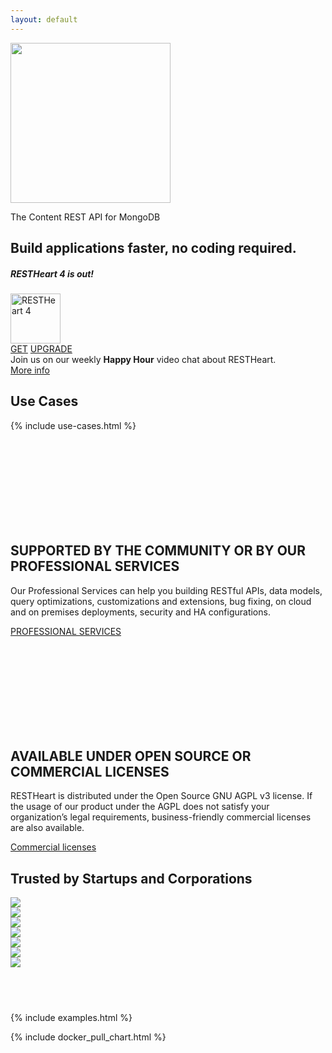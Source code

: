 ```yaml
---
layout: default
---
```


<section id="top">
    <div class="container text-center header pb-3">
        <img src="{{ 'images/rh_logo_vert.png' | prepend: site.baseurl }}" class="img-responsive" width="256">
        <p class="header__desc">The Content REST API for MongoDB</p>
        <h2 class="header__title">Build applications faster, no coding required.</h2>
    </div>
</section>

<div class="d-flex w-100 justify-content-center mb-2">
    <div class="card w-100 w-md-50 mr-lg-5 ml-lg-5" style="width: 18rem">
        <h5 class="card-header text-center rh4-card-header"><strong>RESTHeart 4 is out!</strong></h5>
        <img class="mx-auto mt-4 d-block" src="/images/4.png" alt="RESTHeart 4" width="80px">
        <div class="card-body">
            <div class="d-flex justify-content-center">
                <a href="{{ "/get" | prepend: site.baseurl }}" class="btn w-50 mt-2 mr-2 btn-m">GET</a>
                <a href="{{ "/docs/upgrade-to-v4" | prepend: site.baseurl }}" class="btn w-50 mt-2 ml-2 btn-md">UPGRADE</a>
            </div>
        </div>
    </div>
</div>

<div class="jumbotron jumbotron-fluid bg-red text-white text-center mt-5">
    <div class="lead">Join us on our weekly <strong>Happy Hour</strong> video chat about RESTHeart.</div>
    <a href="{{ "/support" | prepend: site.baseurl }}" class="btn btn-o-white mt-3 btn-m">More info</a>
</div>

<section id="usecases" class="slice bg-light">
    <div class="container-fluid">
        <h1 class="text-center">Use Cases</h1>
    </div>
    {% include use-cases.html %}
</section>

<section id="call-to-action" class="call-to-action">
    <div class="container">
        <div class="row">
            <div class="col-md-6 mb-5 call-to-action__item call-to-action__first">
                <svg class="call-to-action__icon"><use xlink:href="/images/sprite.svg#lamp" /></svg>
                <h2 class="call-to-action__title">SUPPORTED BY THE COMMUNITY OR BY OUR PROFESSIONAL SERVICES</h2>
                <p class="call-to-action__desc">Our Professional Services can help you building RESTful APIs, data models, query optimizations, customizations and extensions, bug fixing, on cloud and on premises deployments, security and HA configurations.</p>
                <a class="btn btn-o" href="/services">PROFESSIONAL SERVICES</a>
            </div>
            <div class="col-md-6 mb-5 call-to-action__item call-to-action__second">
                <svg class="call-to-action__icon"><use xlink:href="/images/sprite.svg#thumb" /></svg>
                <h2 class="call-to-action__title">AVAILABLE UNDER OPEN SOURCE OR COMMERCIAL LICENSES</h2>
                <p class="call-to-action__desc">RESTHeart is distributed under the Open Source GNU AGPL v3 license. If the usage of our product under the AGPL does not satisfy your organization’s legal requirements, business-friendly commercial licenses are also available.</p>
                <a class="btn btn-o-white" href="/editions">Commercial licenses</a>
            </div>
        </div>
        <div class="row">
            <div id="customers" class="container-fluid my-2">
                <h2 class="text-center">
                    Trusted by Startups and Corporations
                </h2>
                <div class="customer-logos">
                    <div class="slide my-2"><img src="/images/customers/ng-logo.png"></div>
                    <div class="slide my-2"><img src="/images/customers/aci-infomobility.png"></div>
                    <div class="slide my-2"><img src="/images/customers/unisys.png"></div>
                    <div class="slide my-2"><img src="/images/customers/croqqer-logo.png"></div>
                    <div class="slide my-2"><img src="/images/customers/radiotraffic.png"></div>
                    <div class="slide my-2"><img src="/images/customers/nativa.png"></div>
                    <div class="slide my-2"><img src="/images/customers/conquest.png"></div>
                </div>
            </div>
        </div>
    </div>
</section>

<section id="examples" class="bg-white">
    <div class="container-fluid">
        <h1>&nbsp;</h1>
    </div>
{% include examples.html %}
</section>

<section class="chart" id="chart">

{% include docker_pull_chart.html %}

</section>
